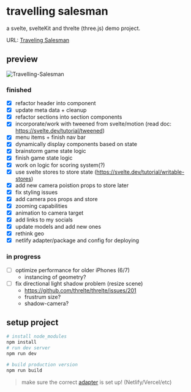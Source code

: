# travelling salesman

a svelte, svelteKit and threlte (three.js) demo project.

URL: [Traveling Salesman](https://travelling-salesman.netlify.app/)

## preview
![Travelling-Salesman](https://i.imgur.com/LEyGnzQ.png)
### finished
- [x] refactor header into component
- [x] update meta data + cleanup
- [x] refactor sections into section components
- [x] incorporate/work with tweened from svelte/motion (read doc: https://svelte.dev/tutorial/tweened)
- [x] menu items + finish nav bar
- [x] dynamically display components based on state
- [x] brainstorm game state logic
- [x] finish game state logic
- [x] work on logic for scoring system(?)
- [x] use svelte stores to store state (https://svelte.dev/tutorial/writable-stores)
- [x] add new camera poistion props to store later
- [x] fix styling issues
- [x] add camera pos props and store
- [x] zooming capabilities
- [x] animation to camera target
- [x] add links to my socials
- [x] update models and add new ones
- [x] rethink geo
- [x] netlify adapter/package and config for deploying

### in progress
- [ ] optimize performance for older iPhones (6/7)
    - instancing of geometry?
- [ ] fix directional light shadow problem (resize scene)
    - https://github.com/threlte/threlte/issues/201
    - frustrum size?
    - shadow-camera?

## setup project

```bash
# install node_modules
npm install
# run dev server
npm run dev

# build production version
npm run build
```

> make sure the correct [adapter](https://kit.svelte.dev/docs/adapters) is set up! (Netlify/Vercel/etc)